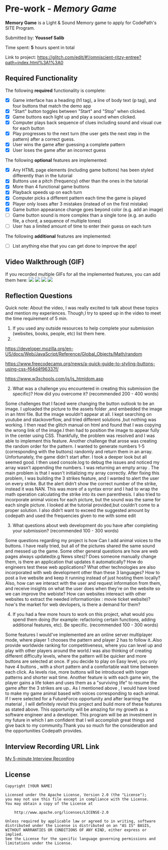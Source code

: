 # Pre-work - *Memory Game*

**Memory Game** is a Light & Sound Memory game to apply for CodePath's SITE Program. 

Submitted by: **Youssef Salib**

Time spent: **5** hours spent in total

Link to project: https://glitch.com/edit/#!/omniscient-ritzy-entree?path=index.html%3A1%3A0 

## Required Functionality

The following **required** functionality is complete:

* [x] Game interface has a heading (h1 tag), a line of body text (p tag), and four buttons that match the demo app
* [x] "Start" button toggles between "Start" and "Stop" when clicked. 
* [x] Game buttons each light up and play a sound when clicked. 
* [x] Computer plays back sequence of clues including sound and visual cue for each button
* [x] Play progresses to the next turn (the user gets the next step in the pattern) after a correct guess. 
* [x] User wins the game after guessing a complete pattern
* [x] User loses the game after an incorrect guess

The following **optional** features are implemented:

* [x] Any HTML page elements (including game buttons) has been styled differently than in the tutorial
* [x] Buttons use a pitch (frequency) other than the ones in the tutorial
* [x] More than 4 functional game buttons
* [x] Playback speeds up on each turn
* [x] Computer picks a different pattern each time the game is played
* [x] Player only loses after 3 mistakes (instead of on the first mistake)
* [x] Game button appearance change goes beyond color (e.g. add an image)
* [ ] Game button sound is more complex than a single tone (e.g. an audio file, a chord, a sequence of multiple tones)
* [ ] User has a limited amount of time to enter their guess on each turn

The following **additional** features are implemented:

- [ ] List anything else that you can get done to improve the app!

## Video Walkthrough (GIF)

If you recorded multiple GIFs for all the implemented features, you can add them here:
![](http://g.recordit.co/7cEPYm407F.gif)
![](http://g.recordit.co/zN8vJmGxWX.gif)
![](gif3-link-here)
![](gif4-link-here)

## Reflection Questions
Quick note: About the video, I was really excited to talk about these topics and mention my experiences. Though,I try to speed up in the video to meet the time requirement of 5 min.  
1. If you used any outside resources to help complete your submission (websites, books, people, etc) list them here. 
2. 
https://developer.mozilla.org/en-US/docs/Web/JavaScript/Reference/Global_Objects/Math/random 

https://www.freecodecamp.org/news/a-quick-guide-to-styling-buttons-using-css-f64d4f96337f/ 

https://www.w3schools.com/js/js_htmldom.asp

2. What was a challenge you encountered in creating this submission (be specific)? How did you overcome it? (recommended 200 - 400 words) 

Some challenges that I faced were changing the button outlook to be an image. I uploaded the picture to the assets folder ,and embedded the image in an html file. But the image wouldn’t appear at all. I kept searching on youtube and stackoverflow, and tried different solutions ,but nothing was working. I then read the glitch manual on html and found that I was copying the wrong link of the image.I then had to position the image to appear fully in the center using CSS. Thankfully, the problem was resolved and I was able to implement this feature. Another challenge that arose was creating the random order for the pattern. I wanted to generate numbers 1-5 (corresponding with the buttons) randomly and return them in an array. Unfortunately, the game didn't start after. I took a deeper look but all seemed good. I then used console.log to debug the issues and noticed my array wasn’t appending the numbers. I was returning an empty array . The main problem is that  I wasn't initializing my array correctly. After fixing this problem, I was building the 3 strikes feature, and I wanted to alert the user on every strike. But the alert didn’t show the correct number of the strike, instead it was NAN. This was more of a syntax error and I had to wrap the math operation calculating the strike into its own parenthesis. I also tried to incorporate animal voices for each picture, but the sound was the same for each single picture. I looked at the tutorial provided,but couldn’t come to a proper solution. I also didn’t want to exceed the suggested amount by codepath and used the frequencies given to me with some edit


3. What questions about web development do you have after completing your submission? (recommended 100 - 300 words) 

Some questions regarding my project is how Can I add animal voices to the buttons. I have really tried, but all of the pictures shared the same sound and messed up the game. Some other general questions are how are web pages always updated(e.g News sites)? Does someone manually change them, is there an application that updates it automatically? How do engineers test these web applications? What other technologies are also incorporated with web development other than these 3 languages? How to post a live website and keep it running instead of just hosting them locally? Also, how can we interact with the user and request information from them, and receive insights on what the user does when they're on the website so we can improve the webiste? How can websites intereact with other websites to extract the needed information(ex : movie ticket website)? how's the market for web devlopers, is there a demand for them?

4. If you had a few more hours to work on this project, what would you spend them doing (for example: refactoring certain functions, adding additional features, etc). Be specific. (recommended 100 - 300 words) 

 Some features I would've implemented are an online server multiplayer mode, where player 1 chooses the pattern and player 2 has to follow it..Also provide worldwide ranking for competitiveness, where you can level up and play with other players around the world.I was also thinking of creating different difficulty levels, where the pattern will be quicker and more buttons are selected at once. If you decide to play on Easy level, you only have 4 buttons , with a short pattern and a comfortable wait time between each click. As levels rise, more buttons will be introduced with longer patterns and shorter wait time. Another feature is with each game win, the player gains a life token and uses them as a "surviving life" to resume the game after the 3 strikes are up.. As I mentioned above , I would have loved to make my game animal based with voices corresponding to each animal. If I were selected for a FutureForce opportunity and after learning the material , I will definitely revisit this project and build more of these features as stated above. This opportunity will be amazing for my growth as a software engineer and a developer.  This program will be an investment in my future in which I am confident that I will accomplish great things and give back to my community.Thank you so much for the consideration and the opportunities Codepath provides.


## Interview Recording URL Link

[My 5-minute Interview Recording](https://berkeley.zoom.us/rec/share/eJj7LRgkv3NCaBrGeqLD_FAkUJ9_IJUFleDaAXcQjZLqZsKjpeWEEsZiQzUFgb5B.ZYRUMF6n1-PlSvPs)



## License

    Copyright [YOUR NAME]

    Licensed under the Apache License, Version 2.0 (the "License");
    you may not use this file except in compliance with the License.
    You may obtain a copy of the License at

        http://www.apache.org/licenses/LICENSE-2.0

    Unless required by applicable law or agreed to in writing, software
    distributed under the License is distributed on an "AS IS" BASIS,
    WITHOUT WARRANTIES OR CONDITIONS OF ANY KIND, either express or implied.
    See the License for the specific language governing permissions and
    limitations under the License.
